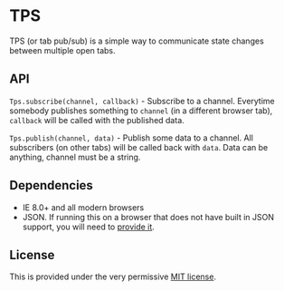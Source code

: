 TPS
===

TPS (or tab pub/sub) is a simple way to communicate state changes between
multiple open tabs.

API
---

`Tps.subscribe(channel, callback)` - Subscribe to a channel. Everytime somebody
publishes something to `channel` (in a different browser tab), `callback` will
be called with the published data.

`Tps.publish(channel, data)` - Publish some data to a channel. All subscribers
(on other tabs) will be called back with `data`. Data can be anything, channel
must be a string.

Dependencies
------------
 - IE 8.0+ and all modern browsers
 - JSON. If running this on a browser that does not have built in JSON support,
you will need to [provide it](json).

 License
 -------
 This is provided under the very permissive [MIT license](license).

 [json]: https://github.com/douglascrockford/JSON-js/blob/master/json2.js
 [license]: http://www.opensource.org/licenses/mit-license.php
